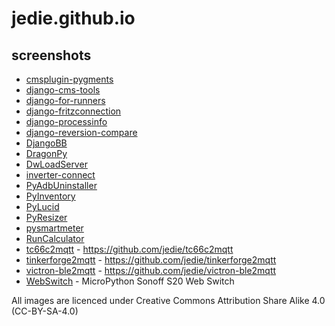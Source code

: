 # jedie.github.io

## screenshots

* [cmsplugin-pygments](screenshots/cmsplugin-pygments)
* [django-cms-tools](screenshots/django-cms-tools)
* [django-for-runners](screenshots/django-for-runners)
* [django-fritzconnection](screenshots/django-fritzconnection)
* [django-processinfo](screenshots/django-processinfo)
* [django-reversion-compare](screenshots/django-reversion-compare)
* [DjangoBB](screenshots/DjangoBB)
* [DragonPy](screenshots/DragonPy)
* [DwLoadServer](screenshots/DwLoadServer)
* [inverter-connect](screenshots/inverter-connect)
* [PyAdbUninstaller](screenshots/PyAdbUninstaller)
* [PyInventory](screenshots/PyInventory)
* [PyLucid](screenshots/PyLucid)
* [PyResizer](screenshots/PyResizer)
* [pysmartmeter](screenshots/pysmartmeter)
* [RunCalculator](screenshots/RunCalculator)
* [tc66c2mqtt](screenshots/tc66c2mqtt) - https://github.com/jedie/tc66c2mqtt
* [tinkerforge2mqtt](screenshots/tinkerforge2mqtt) - https://github.com/jedie/tinkerforge2mqtt
* [victron-ble2mqtt](screenshots/victron-ble2mqtt) - https://github.com/jedie/victron-ble2mqtt
* [WebSwitch](screenshots/WebSwitch) - MicroPython Sonoff S20 Web Switch

All images are licenced under Creative Commons Attribution Share Alike 4.0 (CC-BY-SA-4.0)
